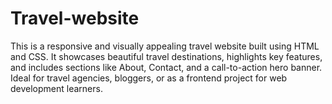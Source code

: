 # Travel-website
This is a responsive and visually appealing travel website built using HTML and CSS. It showcases beautiful travel destinations, highlights key features, and includes sections like About, Contact, and a call-to-action hero banner. Ideal for travel agencies, bloggers, or as a frontend project for web development learners. 
